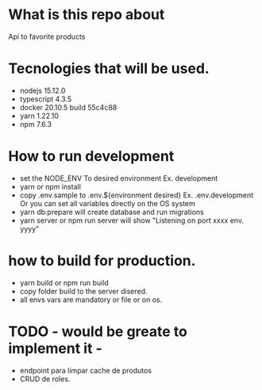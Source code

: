 # What is this repo about

Api to favorite products

# Tecnologies that will be used.

- nodejs 15.12.0
- typescript 4.3.5
- docker 20.10.5 build 55c4c88
- yarn 1.22.10
- npm 7.6.3

# How to run development

- set the NODE_ENV To desired environment Ex. development
- yarn or npm install
- copy .env.sample to .env.${environment desired} Ex. .env.development
  Or you can set all variables directly on the OS system
- yarn db:prepare will create database and run migrations
- yarn server or npm run server will show "Listening on port xxxx env. yyyy"

# how to build for production.

- yarn build or npm run build
- copy folder build to the server disered.
- all envs vars are mandatory or file or on os.

# TODO - would be greate to implement it -

- endpoint para limpar cache de produtos
- CRUD de roles.

